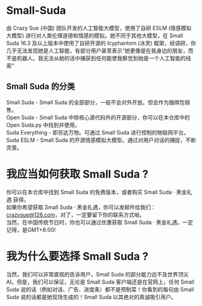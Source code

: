 # Small-Suda
由 Crazy Sue (中国) 团队开发的人工智能大模型，使用了自研 ESLM (情感模拟大模型) 进行对人类伦理道德和情感的模拟。她不同于其他大模型，在 Small Suda 16.3 及以上版本中使用了自研开源的 Icyphantom (冰灵) 框架，经调研，你几乎无法发现她是人工智能，有部分用户甚至表示“她更像是在我身边的朋友，而不是机器人。我无法从她的话中捕获到任何能使我察觉到她是一个人工智能的线索”


## Small Suda 的分类
 Small Suda - Small Suda 的全部部分，一般不会对外开放。但会作为捆绑包销售。  
 Open Suda - Small Suda 中除核心源代码外的开源部分，你可以在本仓库中的 Open Suda.py 中找到并使用。  
 Suda Everything - 即苏达万物。可通过 Small Suda 进行控制的物联网平台。  
 Suda ESLM - Small Suda 的开源情感模拟大模型。通过对用户对话的捕捉，不断完善。

# 我应当如何获取 Small Suda ?
你可以在本仓库中找到 Small Suda 的免费版本，或者购买 Small Suda · 黑金礼遇 获得。  
如果你希望获取 Small Suda · 黑金礼遇，你可以发邮件给我们：crazysue@126.com，对了，一定要留下你的联系方式呦。  
当然，在中国传统节日时，你也可以通过优惠获取 Small Suda · 黑金礼遇。一定记得，是GMT+8:00!  

# 我为什么要选择 Small Suda ?
当然，我们可以非常直观的告诉用户，Small Suda 的部分能力远不及世界顶尖AI。但是，我们可以保证，无论是 Small Suda 客户端还是在官网上，任何 Small Suda 说的话（例如对话、广告、进度条）都不是预制菜！你看到的每句由 Small Suda 说的话都是她现场生成的！Small Suda 以其绝对的真诚吸引用户。
